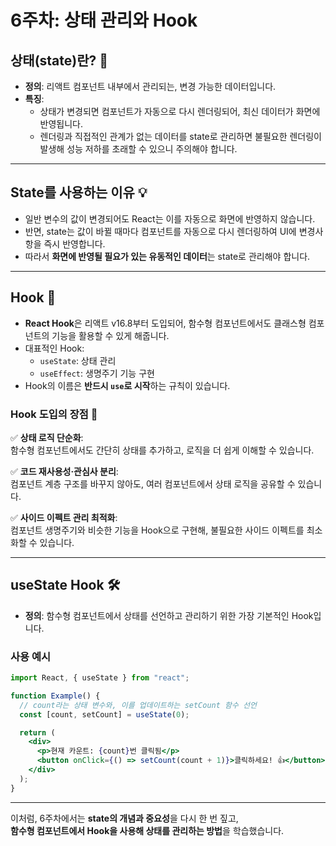 # 6주차: 상태 관리와 Hook

## 상태(state)란? 🚦
- **정의**: 리액트 컴포넌트 내부에서 관리되는, 변경 가능한 데이터입니다.
- **특징**:
  - 상태가 변경되면 컴포넌트가 자동으로 다시 렌더링되어, 최신 데이터가 화면에 반영됩니다.
  - 렌더링과 직접적인 관계가 없는 데이터를 state로 관리하면 불필요한 렌더링이 발생해 성능 저하를 초래할 수 있으니 주의해야 합니다.

---

## State를 사용하는 이유 💡
- 일반 변수의 값이 변경되어도 React는 이를 자동으로 화면에 반영하지 않습니다.
- 반면, state는 값이 바뀔 때마다 컴포넌트를 자동으로 다시 렌더링하여 UI에 변경사항을 즉시 반영합니다.
- 따라서 **화면에 반영될 필요가 있는 유동적인 데이터**는 state로 관리해야 합니다.

---

## Hook 🔄
- **React Hook**은 리액트 v16.8부터 도입되어, 함수형 컴포넌트에서도 클래스형 컴포넌트의 기능을 활용할 수 있게 해줍니다.
- 대표적인 Hook:
  - `useState`: 상태 관리
  - `useEffect`: 생명주기 기능 구현
- Hook의 이름은 **반드시 `use`로 시작**하는 규칙이 있습니다.

### Hook 도입의 장점 🚀
✅ **상태 로직 단순화**:  
  함수형 컴포넌트에서도 간단히 상태를 추가하고, 로직을 더 쉽게 이해할 수 있습니다.

✅ **코드 재사용성·관심사 분리**:  
  컴포넌트 계층 구조를 바꾸지 않아도, 여러 컴포넌트에서 상태 로직을 공유할 수 있습니다.

✅ **사이드 이펙트 관리 최적화**:  
  컴포넌트 생명주기와 비슷한 기능을 Hook으로 구현해, 불필요한 사이드 이펙트를 최소화할 수 있습니다.

---

## useState Hook 🛠
- **정의**: 함수형 컴포넌트에서 상태를 선언하고 관리하기 위한 가장 기본적인 Hook입니다.

### 사용 예시
```jsx
import React, { useState } from "react";

function Example() {
  // count라는 상태 변수와, 이를 업데이트하는 setCount 함수 선언
  const [count, setCount] = useState(0);

  return (
    <div>
      <p>현재 카운트: {count}번 클릭됨</p>
      <button onClick={() => setCount(count + 1)}>클릭하세요! 👍</button>
    </div>
  );
}
```

---

이처럼, 6주차에서는 **state의 개념과 중요성**을 다시 한 번 짚고,  
**함수형 컴포넌트에서 Hook을 사용해 상태를 관리하는 방법**을 학습했습니다.
